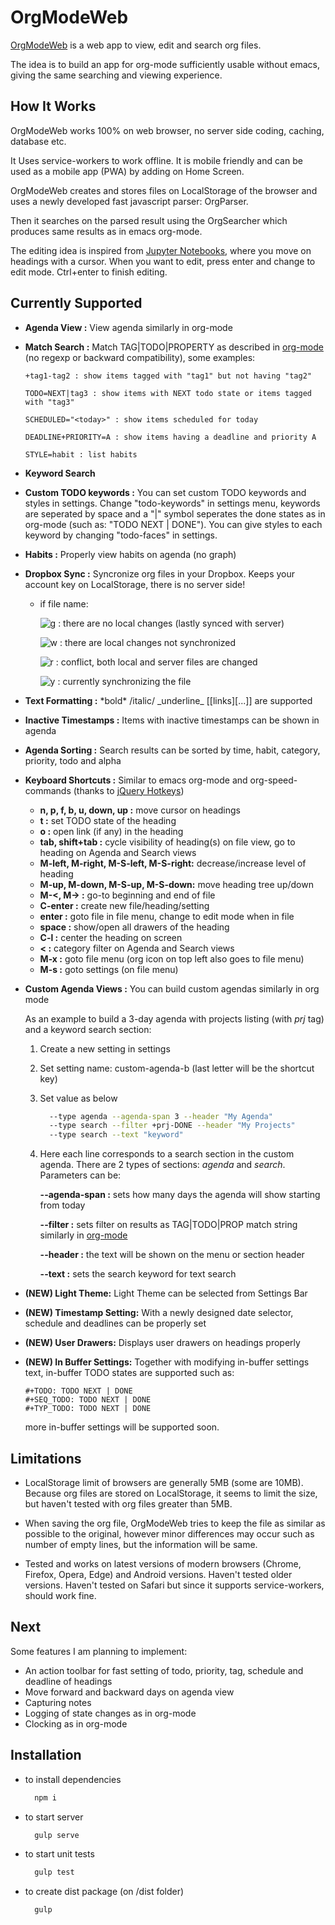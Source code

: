 # OrgModeWeb

[OrgModeWeb](https://orgmodeweb.org) is a web app to view, edit and search org files.

The idea is to build an app for org-mode sufficiently usable without emacs, giving the same searching and viewing experience.

## How It Works

OrgModeWeb works 100% on web browser, no server side coding, caching, database etc.

It Uses service-workers to work offline. It is mobile friendly and can be used as a mobile app (PWA) by adding on Home Screen.

OrgModeWeb creates and stores files on LocalStorage of the browser and uses a newly developed fast javascript parser: OrgParser.

Then it searches on the parsed result using the OrgSearcher which produces same results as in emacs org-mode.

The editing idea is inspired from [Jupyter Notebooks](https://jupyter.org/), where you move on headings with a cursor. When you want to edit, press enter and change to edit mode. Ctrl+enter to finish editing.

## Currently Supported

- **Agenda View :** View agenda similarly in org-mode
- **Match Search :** Match TAG|TODO|PROPERTY as described in [org-mode](https://orgmode.org/manual/Matching-tags-and-properties.html) (no regexp or backward compatibility), some examples:

      +tag1-tag2 : show items tagged with "tag1" but not having "tag2"

      TODO=NEXT|tag3 : show items with NEXT todo state or items tagged with "tag3"
  
      SCHEDULED="<today>" : show items scheduled for today

      DEADLINE+PRIORITY=A : show items having a deadline and priority A

      STYLE=habit : list habits

- **Keyword Search**
- **Custom TODO keywords :** You can set custom TODO keywords and styles in settings. Change "todo-keywords" in settings menu, keywords are seperated by space and a "|" symbol seperates the done states as in org-mode (such as: "TODO NEXT | DONE"). You can give styles to each keyword by changing "todo-faces" in settings.
- **Habits :** Properly view habits on agenda (no graph)
- **Dropbox Sync :** Syncronize org files in your Dropbox. Keeps your account key on LocalStorage, there is no server side!

  - if file name:

    ![g](https://placehold.it/15/00ff00/000000?text=+) : there are no local changes (lastly synced with server)

    ![w](https://placehold.it/15/ffffff/000000?text=+) : there are local changes not synchronized

    ![r](https://placehold.it/15/ff0000/000000?text=+) : conflict, both local and server files are changed

    ![y](https://placehold.it/15/ffff00/000000?text=+) : currently synchronizing the file

- **Text Formatting :** \*bold* /italic/ \_underline_ [[links][...]] are supported
- **Inactive Timestamps :** Items with inactive timestamps can be shown in agenda
- **Agenda Sorting :** Search results can be sorted by time, habit, category, priority, todo and alpha
- **Keyboard Shortcuts :** Similar to emacs org-mode and org-speed-commands (thanks to [jQuery Hotkeys](https://github.com/tzuryby/jquery.hotkeys))
  - **n, p, f, b, u, down, up :** move cursor on headings
  - **t :** set TODO state of the heading
  - **o :** open link (if any) in the heading
  - **tab, shift+tab :** cycle visibility of heading(s) on file view, go to heading on Agenda and Search views
  - **M-left, M-right, M-S-left, M-S-right:** decrease/increase level of heading
  - **M-up, M-down, M-S-up, M-S-down:** move heading tree up/down
  - **M-<, M-> :** go-to beginning and end of file
  - **C-enter :** create new file/heading/setting
  - **enter :** goto file in file menu, change to edit mode when in file
  - **space :** show/open all drawers of the heading
  - **C-l :** center the heading on screen
  - **< :** category filter on Agenda and Search views
  - **M-x :** goto file menu (org icon on top left also goes to file menu)
  - **M-s :** goto settings (on file menu)
- **Custom Agenda Views :** You can build custom agendas similarly in org mode

  As an example to build a 3-day agenda with projects listing (with *prj* tag) and a keyword search section:
  1. Create a new setting in settings
  2. Set setting name: custom-agenda-b (last letter will be the shortcut key)
  3. Set value as below

      ```bash
        --type agenda --agenda-span 3 --header "My Agenda"
        --type search --filter +prj-DONE --header "My Projects"
        --type search --text "keyword"
      ```

  4. Here each line corresponds to a search section in the custom agenda. There are 2 types of sections: *agenda* and *search*. Parameters can be:

      **--agenda-span :** sets how many days the agenda will show starting from today

      **--filter :** sets filter on results as TAG|TODO|PROP match string similarly in [org-mode](https://orgmode.org/manual/Matching-tags-and-properties.html)

      **--header :** the text will be shown on the menu or section header

      **--text :** sets the search keyword for text search

- **(NEW) Light Theme:** Light Theme can be selected from Settings Bar

- **(NEW) Timestamp Setting:** With a newly designed date selector, schedule and deadlines can be properly set

- **(NEW) User Drawers:** Displays user drawers on headings properly

- **(NEW) In Buffer Settings:** Together with modifying in-buffer settings text, in-buffer TODO states are supported such as:

      #+TODO: TODO NEXT | DONE
      #+SEQ_TODO: TODO NEXT | DONE
      #+TYP_TODO: TODO NEXT | DONE

    more in-buffer settings will be supported soon.

## Limitations

- LocalStorage limit of browsers are generally 5MB (some are 10MB). Because org files are stored on LocalStorage, it seems to limit the size, but haven't tested with org files greater than 5MB.

- When saving the org file, OrgModeWeb tries to keep the file as similar as possible to the original, however minor differences may occur such as number of empty lines, but the information will be same.

- Tested and works on latest versions of modern browsers (Chrome, Firefox, Opera, Edge) and Android versions. Haven't tested older versions. Haven't tested on Safari but since it supports service-workers, should work fine.

## Next

Some features I am planning to implement:

- An action toolbar for fast setting of todo, priority, tag, schedule and deadline of headings
- Move forward and backward days on agenda view
- Capturing notes
- Logging of state changes as in org-mode
- Clocking as in org-mode

## Installation

- to install dependencies

  ```bash
    npm i
  ```

- to start server

  ```bash
    gulp serve
  ```

- to start unit tests

  ```bash
    gulp test
  ```

- to create dist package (on /dist folder)

  ```bash
    gulp
  ```